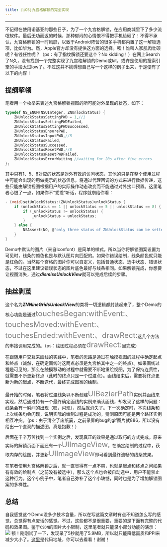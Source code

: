 ```yaml
---
title: ⌈iOS⌋九宫格解锁的完全实现
---
```


---
不记得在使用诺基亚的那些日子，为了一个九宫格解锁，在应用商城里下了多少流氓软件。最后无功而返的时候，那种郁闷的心情恨不得把手机给砸了！不得不承认，九宫格解锁的一时风靡，以致于Android阵营的很多手机都内置了这一解锁选项，比如华为。然，Apple官方却没有提供这方面的选择。唉！谁叫人家肌肉壮硕呢？有钱任性呢？（ps：有了指纹解锁还要这个？No kidding！）在网上Search了N久，没有找到一个完整实现了九宫格解锁的Demo或kit，或许是使用的搜索引擎的手段太过low了。不过这并不妨碍想自己写一个这样的例子出来，于是便有了以下的内容！
<!-- more -->

## 提纲挈领
笔者用一个枚举来表述九宫格解锁视图的所可能对外呈现的状态，如下：

```C
typedef NS_ENUM(NSUInteger, ZNUnlockStatus) {
    ZNUnlockStatusSettingPWD = 1,//1
    ZNUnlockStatusSettingPWDFailed,
    ZNUnlockStatusSettingPWDSuccessed,
    ZNUnlockStatusEnsurePWD,
    ZNUnlockStatusInputPWD,//5
    ZNUnlockStatusFailed,
    ZNUnlockStatusSuccessed,
    ZNUnlockStatusResetPWD,//8
    ZNUnlockStatusResetPWDFailed,
    ZNUnlockStatusErrorWaiting //waiting for 20s after five errors
};
```

其中只有1、5、8对应的状态是对外有效的访问状态，其他的只是在整个使用过程中可能会出现的用做提示的状态信息，将通过代理回调的方式来进行数据传递，这些只能由解锁视图根据用户的实际操作动态改变而不能通过对外接口预置。这里笔者心恨了一点，如果你不“乖乖”听话，程序就崩给你看：
```C
- (void)setUnlockStatus:(ZNUnlockStatus)unlockStatus {
    if (unlockStatus == 1 || unlockStatus == 5 || unlockStatus == 8) {
        if (_unlockStatus != unlockStatus) {
            _unlockStatus = unlockStatus;
        }
    } else {
        NSAssert(NO, @"only three status of ZNUnlockStatus can be setted:ZNUnlockStatusSettingPWD、ZNUnlockStatusInputPWD、ZNUnlockStatusResetPWD, others just be used to show ZNUnlockStatus information");
    }
}
```
Demo中默认的图片（来自Iconfont）是简单的样式，所以当你将解锁图案设置为可见时，线条的颜色也是与默认图片向匹配的。如果你错误绘制，线条颜色就只能是红色的。当然每个宫格的图片你可以自定义，包括普通状态、选中状态、错误状态，不过在这里建议错误状态的图片底色最好与线条相同。如果解锁完成，你想要让视图消失，通过***dismissUnlockView***就可以完成后续的步骤。

## 抽丝剥茧
这个名为***ZNNineGridsUnlockView***的类将一切逻辑都封装起来了，整个Demo的核心功能是通过<font color=gray size=5>touchesBegan:withEvent:、touchesMoved:withEvent:、touchesEnded:withEvent:、drawRect:</font>这几个方法的串接调用完成的。（ps：绘图过程必须在<font color=gray size=5>drawRect:</font>里完成）

在跟随用户交互来画线的实践中，笔者的思路是通过在触摸视图的过程中确定起点和终点（诚然，在确定画线时这两点必须是九宫格其中之一的终点）。如果画线过程是可见的，那么在触摸移动的过程中就需要不断地重绘视图，为了保持连贯性，就需要不断更新终点（此时的终点只是一个过渡点）。画线结束后，需要将终点更新为新的起点，不断迭代，最终完成图案的绘制。

最开始的时候，笔者将过渡线条以不断创建<font color=gray size=5>UIBezierPath</font>实例并画线来实现，然后通过持有一个最终确定画线的实例来确认画线，却发现了这样的问题：线条会有一瞬间的出现（嗯，闪现），然后就消失了。下一次确定时，本次线条和上次线条均会闪现，说明实际的绘制过程是成功的，猜测原因可能是两个路径实例相互冲突。（ps：由于清空了废纸篓，之前录屏的bug的gif图片就886，所以没有给出一个直观的描述图，真是抱歉！）

后面在千辛万苦找到一个实例之后，发现真正的效果是通过取巧的方式完成。原来实际的解锁页面下面还有一个<font color=gray size=5>UIImageView</font>，在确定绘制的过程中，获取内存的绘图，并更新<font color=gray size=5>UIImageView</font>即可看到最终流畅的线条效果。

在笔者使用九宫格解锁之后，就一直觉得有一点不爽，也就是起点和终点之间如果有有效的绘制点（之前没有被选中），那么这个点也会被自动选中，用户不能禁止这种行为。这个小例子中，笔者自己弥补了这个小缺憾，同时也是为了增加解锁图案的多样性。

## 总结
自我感觉这个Demo没多少技术含量，所以在写这篇文章时有点不知道怎么写的感觉，总觉得有点废话的感觉。不过，这些都不是很重要，重要的是下面有完整的代码和效果图。鉴于`CSDN`的图片大小限制，这里笔者就只能录小部分功能的演示：
![](/images/nine-grids-unlock/effect_display.gif)
额！刚刚试了一下，发现录了5秒就用了5.9MB，所以就只能降低画质和PPI来减少大小了。[这里](https://github.com/ZeroOnet/ZNNineGridUnlock/tree/master)是代码地址，你可以去看看！谢谢！